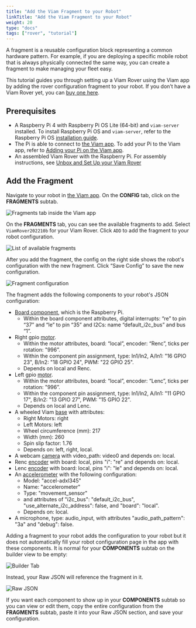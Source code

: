 ```yaml
---
title: "Add the Viam Fragment to your Robot"
linkTitle: "Add the Viam Fragment to your Robot"
weight: 20
type: "docs"
tags: ["rover", "tutorial"]
---
```


A fragment is a reusable configuration block representing a common hardware pattern.
For example, if you are deploying a specific mobile robot that is always physically connected the same way, you can create a fragment to make managing your fleet easy.

This tutorial guides you through setting up a Viam Rover using the Viam app by adding the rover configuration fragment to your robot.
If you don’t have a Viam Rover yet, you can [buy one here](https://www.viam.com/resources/rover).

## Prerequisites

* A Raspberry Pi 4 with Raspberry Pi OS Lite (64-bit) and `viam-server` installed.
    To install Raspberry Pi OS and `viam-server`, refer to the Raspberry Pi OS [installation guide](/installation/prepare/rpi-setup/).
* The Pi is able to connect to [the Viam app](https://app.viam.com).
  To add your Pi to the Viam app, refer to [Adding your Pi on the Viam app](/installation/prepare/rpi-setup/).
* An assembled Viam Rover with the Raspberry Pi.
  For assembly instructions, see [Unbox and Set Up your Viam Rover](../rover-tutorial)

## Add the Fragment

Navigate to your robot in [the Viam app](https://app.viam.com/robots).
On the  **CONFIG** tab, click on the **FRAGMENTS** subtab.

![Fragments tab inside the Viam app](../img/fragments/fragments_tab.png)

On the **FRAGMENTS** tab, you can see the available fragments to add.
Select `ViamRover202210b` for your Viam Rover.
Click `ADD` to add the fragment to your robot configuration.

![List of available fragments](../img/fragments/fragments_list.png)

After you add the fragment, the config on the right side shows the robot's configuration with the new fragment.
Click “Save Config” to save the new configuration.

![Fragment configuration](../img/fragments/fragment_configuration.png)

The fragment adds the following components to your robot's JSON configuration:

* [Board component](/components/board/), which is the Raspberry Pi.
  * Within the board component attributes, digital interrupts: “re” to pin “37” and “le” to pin “35” and I2Cs: name “default_i2c_bus” and bus “1”.
* Right gpio [motor](/components/motor/).
  * Within the motor attributes, board: “local”, encoder: “Renc”, ticks per rotation: "996”.
  * Within the component pin assignment, type: In1/In2, A/In1: "16 GPIO 23", B/In2: "18 GPIO 24", PWM: "22 GPIO 25".
  * Depends on local and Renc.
* Left gpio [motor](/components/motor/).
  * Within the motor attributes, board: “local”, encoder: “Lenc”, ticks per rotation: "996”.
  * Within the component pin assignment, type: In1/In2, A/In1: "11 GPIO 17", B/In2: "13 GPIO 27", PWM: "15 GPIO 22".
  * Depends on local and Lenc.
* A wheeled Viam [base](/components/base/) with attributes:
  * Right Motors: right
  * Left Motors: left
  * Wheel circumference (mm): 217
  * Width (mm): 260
  * Spin slip factor: 1.76
  * Depends on: left, right, local.
* A webcam [camera](/components/camera) with video_path: video0 and depends on: local.
* Renc [encoder](/components/encoder/) with board: local, pins "i": "re" and depends on: local.
* Lenc [encoder](/components/encoder/) with board: local, pins "i": "le" and depends on: local.
* An [accelerometer](/components/movement-sensor/) with the following configuration:
  * Model: "accel-adxl345"
  * Name: "accelerometer"
  * Type: "movement_sensor"
  * and attributes of "i2c_bus": "default_i2c_bus", "use_alternate_i2c_address": false, and "board": "local".
  * Depends on: local.
* A microphone, type: audio_input, with attributes "audio_path_pattern": "3a" and "debug": false.

Adding a fragment to your robot adds the configuration to your robot but it does not automatically fill your robot configuration page in the app with these components.
It is normal for your **COMPONENTS** subtab on the builder view to be empty:

![Builder Tab](../img/fragments/builder_tab.png)

Instead, your Raw JSON will reference the fragment in it.

![Raw JSON](../img/fragments/raw_json.png)

If you want each component to show up in your **COMPONENTS** subtab so you can view or edit them, copy the entire configuration from the **FRAGMENTS** subtab, paste it into your Raw JSON section, and save your configuration.
